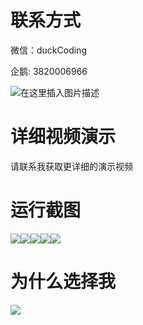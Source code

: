 # 联系方式

微信：duckCoding

企鹅: 3820006966

![在这里插入图片描述](http://upload.cxycsx.vip/91ab4bcb4f2c4c6db86365bb6d6e9c62.jpeg)

# 详细视频演示

请联系我获取更详细的演示视频

# 运行截图

![](http://www.bysj52.com/uploadfile/ueditor/image/202306/%E6%AF%95%E8%AE%BEssm645%E5%9F%BA%E4%BA%8Eweb%E7%9A%84%E7%94%B5%E5%BD%B1%E8%B4%AD%E7%A5%A8%E7%B3%BB%E7%BB%9F+vue%E6%AF%95%E4%B8%9A%E8%AE%BE%E8%AE%A1/3.png)![](http://www.bysj52.com/uploadfile/ueditor/image/202306/%E6%AF%95%E8%AE%BEssm645%E5%9F%BA%E4%BA%8Eweb%E7%9A%84%E7%94%B5%E5%BD%B1%E8%B4%AD%E7%A5%A8%E7%B3%BB%E7%BB%9F+vue%E6%AF%95%E4%B8%9A%E8%AE%BE%E8%AE%A1/2.png)![](http://www.bysj52.com/uploadfile/ueditor/image/202306/%E6%AF%95%E8%AE%BEssm645%E5%9F%BA%E4%BA%8Eweb%E7%9A%84%E7%94%B5%E5%BD%B1%E8%B4%AD%E7%A5%A8%E7%B3%BB%E7%BB%9F+vue%E6%AF%95%E4%B8%9A%E8%AE%BE%E8%AE%A1/5.png)![](http://www.bysj52.com/uploadfile/ueditor/image/202306/%E6%AF%95%E8%AE%BEssm645%E5%9F%BA%E4%BA%8Eweb%E7%9A%84%E7%94%B5%E5%BD%B1%E8%B4%AD%E7%A5%A8%E7%B3%BB%E7%BB%9F+vue%E6%AF%95%E4%B8%9A%E8%AE%BE%E8%AE%A1/4.png)![](http://www.bysj52.com/uploadfile/ueditor/image/202306/%E6%AF%95%E8%AE%BEssm645%E5%9F%BA%E4%BA%8Eweb%E7%9A%84%E7%94%B5%E5%BD%B1%E8%B4%AD%E7%A5%A8%E7%B3%BB%E7%BB%9F+vue%E6%AF%95%E4%B8%9A%E8%AE%BE%E8%AE%A1/1.png)

# 为什么选择我

![](http://upload.cxycsx.vip/%E7%A8%8B%E5%BA%8F%E8%AE%BE%E8%AE%A1.png)

